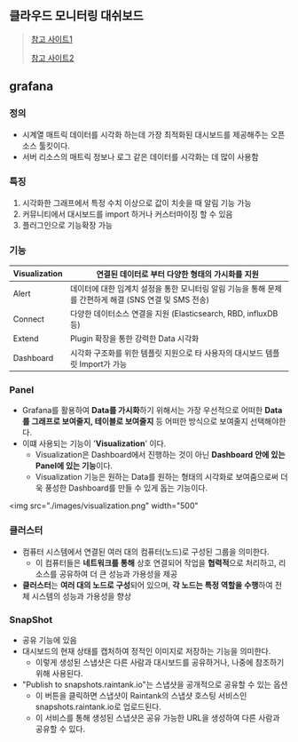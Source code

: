 ## 클라우드 모니터링 대쉬보드 

> [참고 사이트1](https://vntgcorp.github.io/grafana_df_op/)
>
> [참고 사이트2](https://grafana.com/docs/grafana/latest/)

## grafana

### 정의

- 시계열 매트릭 데이터를 시각화 하는데 가장 최적화된 대시보드를 제공해주는 오픈소스 툴킷이다. 
- 서버 리소스의 매트릭 정보나 로그 같은 데이터를 시각화는 데 많이 사용함

### 특징

1. 시각화한 그래프에서 특정 수치 이상으로 값이 치솟을 때 알림 기능 가능
2. 커뮤니티에서 대시보드를 import 하거나 커스터마이징 할 수 있음
3. 플러그인으로 기능확장 가능

### 기능 

| Visualization | 연결된 데이터로 부터 다양한 형태의 가시화를 지원             |
| ------------- | ------------------------------------------------------------ |
| Alert         | 데이터에 대한 임계치 설정을 통한 모니터링 알림 기능을 통해 문제를 간편하게 해결 (SNS 연결 및 SMS 전송) |
| Connect       | 다양한 데이터소스 연결을 지원 (Elasticsearch, RBD, influxDB 등) |
| Extend        | Plugin 확장을 통한 강력한 Data 시각화                        |
| Dashboard     | 시각화 구조화를 위한 템플릿 지원으로 타 사용자의 대시보드 템플릿 Import가 가능 |

### Panel 

- Grafana를 활용하여 **Data를 가시화**하기 위해서는 가장 우선적으로 어떠한 **Data를 그래프로 보여줄지, 테이블로 보여줄지** 등 어떠한 방식으로 보여줄지 선택해야한다.
- 이떄 사용되는 기능이 '**Visualization**' 이다. 
  - Visualization은 Dashboard에서 진행하는 것이 아닌 **Dashboard 안에 있는 Panel에 있는 기능**이다. 
  - Visualization 기능은 원하는 Data를 원하는 형태의 시각화로 보여줌으로써 더욱 풍성한 Dashboard를 만들 수 있게 돕는 기능이다. 

<img src="./images/visualization.png" width="500"

### 클러스터

- 컴퓨터 시스템에서 연결된 여러 대의 컴퓨터(노드)로 구성된 그룹을 의미한다. 
  - 이 컴퓨터들은 **네트워크를 통해** 상호 연결되어 작업을 **협력적**으로 처리하고, 리소스를 공유하여 더 큰 성능과 가용성을 제공
- **클러스터**는 **여러 대의 노드로 구성**되어 있으며, **각 노드는 특정 역할을 수행**하여 전체 시스템의 성능과 가용성을 향상

### SnapShot

- 공유 기능에 있음
- 대시보드의 현재 상태를 캡처하여 정적인 이미지로 저장하는 기능을 의미한다. 
  - 이렇게 생성된 스냅샷은 다른 사람과 대시보드를 공유하거나, 나중에 참조하기 위해 사용된다. 
- "Publish to snapshots.raintank.io"는 스냅샷을 공개적으로 공유할 수 있는 옵션
  - 이 버튼을 클릭하면 스냅샷이 Raintank의 스냅샷 호스팅 서비스인 snapshots.raintank.io로 업로드된다.
  - 이 서비스를 통해 생성된 스냅샷은 공유 가능한 URL을 생성하여 다른 사람과 공유할 수 있다. 
